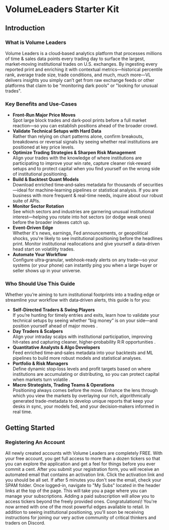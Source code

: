 # VolumeLeaders Starter Kit

## Introduction

### What is Volume Leaders

Volume Leaders is a cloud‑based analytics platform that processes millions of time & sales data points every trading day to surface the largest, market‑moving institutional trades on U.S. exchanges. By ingesting every reported print and enriching it with contextual metrics—historical percentile rank, average trade size, trade conditions, and much, much more—VL delivers insights you simply can’t get from raw exchange feeds or other platforms that claim to be "monitoring dark pools" or "looking for unusual trades".

### Key Benefits and Use-Cases

- **Front‑Run Major Price Moves**\
  Spot large block trades and dark‑pool prints before a full market reaction—so you can establish positions ahead of the broader crowd.
- **Validate Technical Setups with Hard Data**\
  Rather than relying on chart patterns alone, confirm breakouts, breakdowns or reversal signals by seeing whether real institutions are positioned at key price levels.
- **Optimize Trading Strategies & Sharpen Risk Management**\
  Align your trades with the knowledge of where institutions are participating to improve your win rate, capture cleaner risk‑reward setups and to protect capital when you find yourself on the wrong side of institutional positioning.
- **Build & Backtest Quant Models**\
  Download enriched time‑and‑sales metadata for thousands of securities—ideal for machine‑learning pipelines or statistical analysis. If you are business with more frequent & real-time needs, inquire about our robust suite of APIs.
- **Monitor Sector Rotation**\
  See which sectors and industries are garnering unusual institutional interest—helping you rotate into hot sectors (or dodge weak ones) before the broader indexes catch up.
- **Event‑Driven Edge**\
  Whether it's news, earnings, Fed announcements, or geopolitical shocks, you're likely to see institutional positioning before the headlines print. Monitor institutional reallocations and give yourself a data‑driven head start on volatility trades.
- **Automate Your Workflow**\
  Configure ultra‑granular, webhook‑ready alerts on any trade—so your systems (or your phone) can instantly ping you when a large buyer or seller shows up in your universe.

### Who Should Use This Guide

Whether you’re aiming to turn institutional footprints into a trading edge or streamline your workflow with data‑driven alerts, this guide is for you:

- **Self‑Directed Traders & Swing Players**\
  If you’re hunting for timely entries and exits, learn how to validate your technical setups by seeing whether “big money” is on your side—and position yourself ahead of major moves .
- **Day Traders & Scalpers**\
  Align your intraday scalps with institutional participation, improving hit‑rates and capturing cleaner, higher‑probability R:R opportunities .
- **Quantitative Analysts & Algo Developers**\
  Feed enriched time‑and‑sales metadata into your backtests and ML pipelines to build more robust models and statistical analyses.
- **Portfolio & Risk Managers**\
  Define dynamic stop‑loss levels and profit targets based on where institutions are accumulating or distributing, so you can protect capital when markets turn volatile .
- **Macro Strategists, Trading Teams & Operations**\
  Positioning always comes before the move. Enhance the lens through which you view the markets by overlaying our rich, algorithmically generated trade-metadata to develop unique  reports that keep your desks in sync, your models fed, and your decision‑makers informed in real time.

## Getting Started

### Registering An Account

<CardGroup cols="2">
  <Card title="Step 1. Register" icon="pencil" href="https://www.volumeleaders.com/Register">
    All newly created accounts with Volume Leaders are completely FREE. With your free account, you get full access to more than a dozen tickers so that you can explore the application and get a feel for things before you ever commit a cent.
  </Card>
  <Card title="Step 2. Activate" icon="check" href="https://www.volumeleaders.com/Login">
    After you submit your registration form, you will receive an automated email that contains an activation link. Click the activation link and you should  be all set. If after 5 minutes you don't see the email, check your SPAM folder.
  </Card>
  <Card title="Step 3. (Optional) Choose A Plan" icon="clipboard-list" href="https://www.volumeleaders.com/Subscribe">
    Once logged-in, navigate to "My Subs" located in the header links at the top of the page. This will take you a page where you can manage your subscriptions. Adding a paid subscription will allow you to access tickers beyond the freely provided ones.
  </Card>
  <Card title="Step 4. Ready To Go" icon="thumbs-up">
    Congratulations\! You're now armed with one of the most powerful edges available to retail. In addition to seeing institutional positioning, you'll soon be receiving instructions for joining our very active community of critical thinkers and traders on Discord.
  </Card>
</CardGroup>